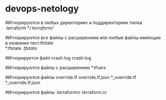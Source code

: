 # devops-netology
#Игнорируются в любых директориях и поддиректориях папка .terraform
**/.terraform/*

#Игнорируются все файлы с расширением или любые файлы имеющие в названии тест.tfstate   
*.tfstate
*.tfstate.*

#Игнорируется файл crash.log
crash.log

#Игнорируются файлы с расширением
*.tfvars

#Игнорируются файлы
override.tf
override.tf.json
*_override.tf
*_override.tf.json

#Игнорируются файлы
.terraformrc
terraform.rc
